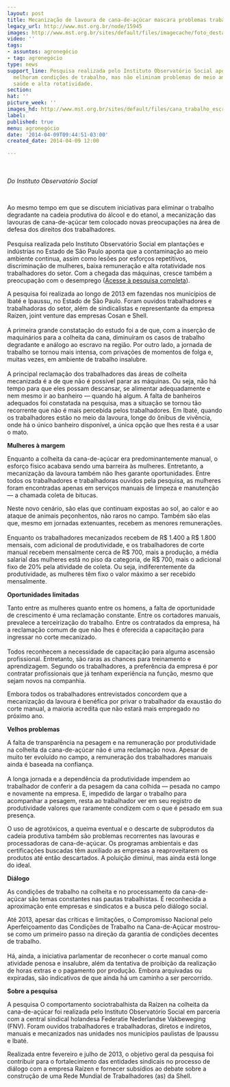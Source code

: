```yaml
---
layout: post
title: Mecanização de lavoura de cana-de-açúcar mascara problemas trabalhistas
legacy_url: http://www.mst.org.br/node/15945
images: http://www.mst.org.br/sites/default/files/imagecache/foto_destaque/cana_trabalho_escravo.jpg
video: ''
tags:
- assuntos: agronegócio
- tag: agronegócio
type: news
support_line: Pesquisa realizada pelo Instituto Observatório Social aponta que máquinas
  melhoram condições de trabalho, mas não eliminam problemas de meio ambiente, discriminação,
  saúde e alta rotatividade.
section: 
hat: ''
picture_week: ''
images_hd: http://www.mst.org.br/sites/default/files/cana_trabalho_escravo.jpg
label: 
published: true
menu: agronegócio
date: '2014-04-09T09:44:51-03:00'
created_date: 2014-04-09 12:00

---
```

<p><br><br><em>Do Instituto Observatório Social</em></p><p>&nbsp;</p><p>Ao mesmo tempo em que se discutem iniciativas para eliminar o trabalho degradante na cadeia produtiva do álcool e do etanol, a mecanização das lavouras de cana-de-açúcar tem colocado novas preocupações na área de defesa dos direitos dos trabalhadores. <br><br>Pesquisa realizada pelo Instituto Observatório Social em plantações e indústrias no Estado de São Paulo aponta que a contaminação ao meio ambiente continua, assim como lesões por esforços repetitivos, discriminação de mulheres, baixa remuneração e alta rotatividade nos trabalhadores do setor. Com a chegada das máquinas, cresce também a preocupação com o desemprego (<a href="http://os.org.br/site/biblioteca/o-comportamento-sociotrabalhista-da-raizen-na-colheita-da-canadeacucar" target="_blank">Acesse à pesquisa completa</a>).</p><p>A pesquisa foi realizada ao longo de 2013 em fazendas nos municípios de Ibaté e Ipaussu, no Estado de São Paulo. Foram ouvidos trabalhadores e trabalhadoras do setor, além de sindicalistas e representante da empresa Raízen, joint venture das empresas Cosan e Shell. <br><br>A primeira grande constatação do estudo foi a de que, com a inserção de maquinários para a colheita da cana, diminuíram os casos de trabalho degradante e análogo ao escravo na região. Por outro lado, a jornada de trabalho se tornou mais intensa, com privações de momentos de folga e, muitas vezes, em ambiente de trabalho insalubre.<br><strong><br></strong>A principal reclamação dos trabalhadores das áreas de colheita mecanizada é a de que não é possível parar as máquinas. Ou seja, não há tempo para que eles possam descansar, se alimentar adequadamente e nem mesmo ir ao banheiro — quando há algum. A falta de banheiros adequados foi constatada na pesquisa, mas a situação se tornou tão recorrente que não é mais percebida pelos trabalhadores. Em Ibaté, quando os trabalhadores estão no meio da lavoura, longe do ônibus de vivência, onde há o único banheiro disponível, a única opção que lhes resta é a usar o mato.</p><p><strong>Mulheres à margem</strong></p><p>Enquanto a colheita da cana-de-açúcar era predominantemente manual, o esforço físico acabava sendo uma barreira às mulheres. Entretanto, a mecanização da lavoura também não lhes garante oportunidades. Entre todos os trabalhadores e trabalhadoras ouvidos pela pesquisa, as mulheres foram encontradas apenas em serviços manuais de limpeza e manutenção — a chamada coleta de bitucas.&nbsp;</p><p>Neste novo cenário, são elas que continuam expostas ao sol, ao calor e ao ataque de animais peçonhentos, não raros no campo. Também são elas que, mesmo em jornadas extenuantes, recebem as menores remunerações. <br><br>Enquanto os trabalhadores mecanizados recebem de R$ 1.400 a R$ 1.800 mensais, com adicional de produtividade, e os trabalhadores de corte manual recebem mensalmente cerca de R$ 700, mais a produção, a média salarial das mulheres está no piso da categoria, de R$ 700, mais o adicional fixo de 20% pela atividade de coleta. Ou seja, indiferentemente da produtividade, as mulheres têm fixo o valor máximo a ser recebido mensalmente.</p><p><strong>Oportunidades limitadas</strong></p><p>Tanto entre as mulheres quanto entre os homens, a falta de oportunidade de crescimento é uma reclamação constante. Entre os cortadores manuais, prevalece a terceirização do trabalho. Entre os contratados da empresa, há a reclamação comum de que não lhes é oferecida a capacitação para ingressar no corte mecanizado. <br><br>Todos reconhecem a necessidade de capacitação para alguma ascensão profissional. Entretanto, são raras as chances para treinamento e aprendizagem. Segundo os trabalhadores, a preferência da empresa é por contratar profissionais que já tenham experiência na função, mesmo que sejam novos na companhia.</p><p>Embora todos os trabalhadores entrevistados concordem que a mecanização da lavoura é benéfica por privar o trabalhador da exaustão do corte manual, a maioria acredita que não estará mais empregado no próximo ano.</p><p><strong>Velhos problemas</strong></p><p>A falta de transparência na pesagem e na remuneração por produtividade na colheita da cana-de-açúcar não é uma reclamação nova. Apesar de muito ter evoluído no campo, a remuneração dos trabalhadores manuais ainda é baseada na confiança. <br><br>A longa jornada e a dependência da produtividade impendem ao trabalhador de conferir a da pesagem da cana colhida — pesada no campo e novamente na empresa. E, impedido de largar o trabalho para acompanhar a pesagem, resta ao trabalhador ver em seu registro de produtividade valores que raramente condizem com o que é pesado em sua presença.</p><p>O uso de agrotóxicos, a queima eventual e o descarte de subprodutos da cadeia produtiva também são problemas recorrentes nas lavouras e processadoras de cana-de-açúcar. Os programas ambientais e das certificações buscadas têm auxiliado as empresas a reaproveitarem os produtos até então descartados. A poluição diminui, mas ainda está longe do ideal.</p><p><strong>Diálogo</strong></p><p>As condições de trabalho na colheita e no processamento da cana-de-açúcar são temas constantes nas pautas trabalhistas. É reconhecida a aproximação ente empresas e sindicatos e a busca pelo diálogo social.</p><p>Até 2013, apesar das críticas e limitações, o Compromisso Nacional pelo Aperfeiçoamento das Condições de Trabalho na Cana-de-Açúcar mostrou-se como um primeiro passo na direção da garantia de condições decentes de trabalho. <br><br>Há, ainda, a iniciativa parlamentar de reconhecer o corte manual como atividade penosa e insalubre, além da tentativa de proibição da realização de horas extras e o pagamento por produção. Embora arquivadas ou expiradas, são indicativos de que ainda há um caminho a ser percorrido.</p><p><strong>Sobre a pesquisa</strong></p><p>A pesquisa O comportamento sociotrabalhista da Raízen na colheita da cana-de-açúcar foi realizada pelo Instituto Observatório Social em parceria com a central sindical holandesa Federatie Nederlandse Vakbeweging (FNV). Foram ouvidos trabalhadores e trabalhadoras, diretos e indiretos, manuais e mecanizados nas unidades nos municípios paulistas de Ipaussu e Ibaté.</p><p>Realizada entre fevereiro e julho de 2013, o objetivo geral da pesquisa foi contribuir para o fortalecimento das entidades sindicais no processo de diálogo com a empresa Raízen e fornecer subsídios ao debate sobre a construção de uma Rede Mundial de Trabalhadores (as) da Shell.&nbsp;</p><p>&nbsp;</p><p>&nbsp;</p><p>&nbsp;</p>
